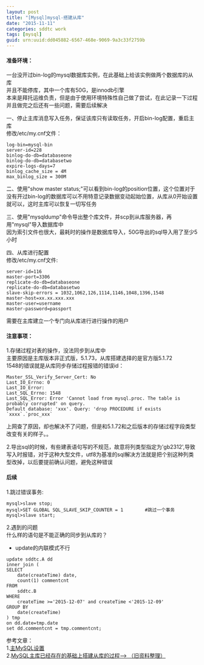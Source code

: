 ```yaml
---
layout: post
title: "[Mysql]mysql-搭建从库"
date: "2015-11-11"
categories: sddtc work
tags: [mysql]
guid: urn:uuid:dd045882-6567-468e-9069-9a3c33f2759b
---
```


#### 准备环境：  
一台没开过bin-log的mysql数据库实例，在此基础上给该实例做两个数据库的从库  
并且不能停库，其中一个库有50G，是innodb引擎  
本来是拜托运维负责，但是由于使用环境特殊性自己做了尝试，在此记录一下过程  
并且做完之后还有一些问题，需要后续解决  

一、停止主库消息写入任务，保证该库只有读取任务，开启bin-log配置，重启主库  
修改/etc/my.cnf文件：  

```vim
log-bin=mysql-bin
server-id=228
binlog-do-db=databaseone
binlog-do-db=databasetwo
expire-logs-days=7
binlog_cache_size = 4M
max_binlog_size = 300M
```

二、使用"show master status;"可以看到bin-log的position位置，这个位置对于没有开过bin-log的数据库可以不用特意记录数据变动起始位置，从库从0开始设置就可以，这时主库可以恢复一切写任务      

三、使用"mysqldump"命令导出整个库文件，并scp到从库服务器，再用"mysql"导入数据库中  
因为索引文件也很大，最耗时的操作是数据库导入，50G导出的sql导入用了至少5小时  

四、从库进行配置  
修改/etc/my.cnf文件:

```vim
server-id=116
master-port=3306
replicate-do-db=databaseone
replicate-do-db=databasetwo
slave-skip-errors = 1032,1062,126,1114,1146,1048,1396,1548
master-host=xx.xx.xxx.xxx
master-user=username
master-password=passport
```

需要在主库建立一个专门向从库进行进行操作的用户  

#### 注意事项：  
1.存储过程对表的操作，没法同步到从库中  
主要原因是主库版本非正式版，5.1.73，从库搭建选择的是官方版5.1.72  
1548的错误就是从库同步存储过程报错的错误id：  

```vim
Master_SSL_Verify_Server_Cert: No
Last_IO_Errno: 0
Last_IO_Error:
Last_SQL_Errno: 1548
Last_SQL_Error: Error 'Cannot load from mysql.proc. The table is probably corrupted' on query.
Default database: 'xxx'. Query: 'drop PROCEDURE if exists `xxxx`.`proc_xxx`
```

上网查了原因，却也解决不了问题，但是和5.1.72和之后版本的存储过程字段类型改变有关的样子。。  

2.导出sql的时候，有些建表语句写的不规范，故意将列类型指定为'gb2312',导致写入时报错，对于这种大型文件，utf8为基准的sql解决方法就是把个别这种列类型改掉，以后要提前确认问题，避免这种错误  

#### 后续  
1.跳过错误事务:  

```vim
mysql>slave stop;
mysql>SET GLOBAL SQL_SLAVE_SKIP_COUNTER = 1        #跳过一个事务
mysql>slave start;

```

2.遇到的问题  
什么样的语句是不能正确的同步到从库的？

* update的内联模式不行

```vim
update sddtc.A dd
inner join (
SELECT
	date(createTime) date,
	count(1) commentcnt
FROM
	sddtc.B
WHERE
	createTime >='2015-12-07' and createTime <'2015-12-09'
GROUP BY
	date(createTime)
) tmp
on dd.date=tmp.date
set dd.commentcnt = tmp.commentcnt;
```

参考文章：  
1.[主MySQL设置](http://faq.comsenz.com/library/system/serviceext/serviceext_slave.htm)  
2.[MySQL主库已经存在的基础上搭建从库的过程--> （旧资料整理）](http://blog.csdn.net/mchdba/article/details/11354771)
